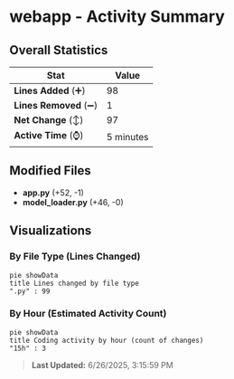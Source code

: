 # webapp - Activity Summary 

## Overall Statistics

| Stat                   | Value                                                             |
| ---------------------- | ----------------------------------------------------------------- |
| **Lines Added** (➕)   | 98                                          |
| **Lines Removed** (➖) | 1                                        |
| **Net Change** (↕)    | 97                |
| **Active Time** (⌚)   | 5 minutes |


## Modified Files
- **app.py** (+52, -1)
- **model_loader.py** (+46, -0)

## Visualizations

### By File Type (Lines Changed)

```mermaid
pie showData
title Lines changed by file type
".py" : 99
```

### By Hour (Estimated Activity Count)

```mermaid
pie showData
title Coding activity by hour (count of changes)
"15h" : 3
```


> **Last Updated:** 6/26/2025, 3:15:59 PM